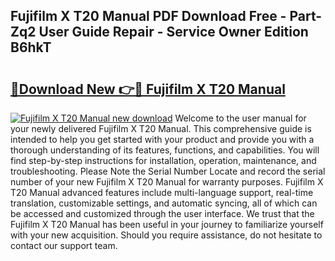 ## Fujifilm X T20 Manual PDF Download Free - Part-Zq2 User Guide Repair - Service Owner Edition B6hkT

# <h2><a href="http://cf28660.oget.top/?id=Fujifilm+X+T20+Manual">🔗Download New 👉🔴 Fujifilm X T20 Manual</a></h2>

[![Fujifilm X T20 Manual new download](https://i.imgur.com/5g1atiW.png)](http://cf28660.oget.top/?id=Fujifilm+X+T20+Manual)
Welcome to the user manual for your newly delivered Fujifilm X T20 Manual. This comprehensive guide is intended to help you get started with your product and provide you with a thorough understanding of its features, functions, and capabilities. You will find step-by-step instructions for installation, operation, maintenance, and troubleshooting. Please Note the Serial Number Locate and record the serial number of your new Fujifilm X T20 Manual for warranty purposes. Fujifilm X T20 Manual advanced features include multi-language support, real-time translation, customizable settings, and automatic syncing, all of which can be accessed and customized through the user interface. We trust that the Fujifilm X T20 Manual has been useful in your journey to familiarize yourself with your new acquisition. Should you require assistance, do not hesitate to contact our support team.
